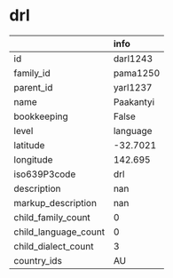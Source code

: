 # drl
|                      | info      |
|:---------------------|:----------|
| id                   | darl1243  |
| family_id            | pama1250  |
| parent_id            | yarl1237  |
| name                 | Paakantyi |
| bookkeeping          | False     |
| level                | language  |
| latitude             | -32.7021  |
| longitude            | 142.695   |
| iso639P3code         | drl       |
| description          | nan       |
| markup_description   | nan       |
| child_family_count   | 0         |
| child_language_count | 0         |
| child_dialect_count  | 3         |
| country_ids          | AU        |